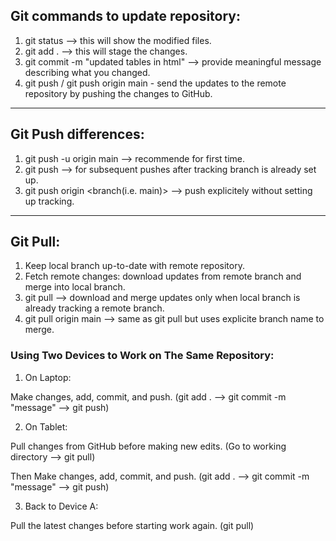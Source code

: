 ## Git commands to update repository:

1. git status --> this will show the modified files.
2. git add . --> this will stage the changes.
3. git commit -m "updated tables in html" --> provide meaningful message describing what you changed.
4. git push / git push origin main - send the updates to the remote repository by pushing the changes to GitHub.

---

## Git Push differences:

1. git push -u origin main --> recommende for first time.
2. git push --> for subsequent pushes after tracking branch is already set up.
3. git push origin <branch(i.e. main)> --> push explicitely without setting up tracking.

---

## Git Pull:

1. Keep local branch up-to-date with remote repository.
2. Fetch remote changes: download updates from remote branch and merge into local branch.
3. git pull --> download and merge updates only when local branch is already tracking a remote branch.
4. git pull origin main --> same as git pull but uses explicite branch name to merge.

### Using Two Devices to Work on The Same Repository:

1. On Laptop:

Make changes, add, commit, and push. (git add . --> git commit -m "message" --> git push)

2. On Tablet:

Pull changes from GitHub before making new edits. (Go to working directory --> git pull)

Then Make changes, add, commit, and push. (git add . --> git commit -m "message" --> git push)

3. Back to Device A:

Pull the latest changes before starting work again. (git pull)
